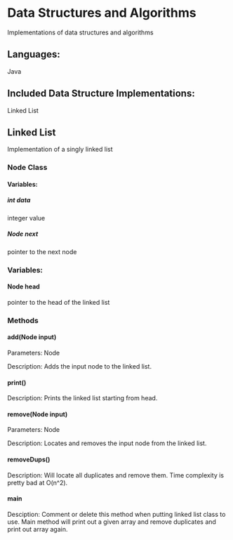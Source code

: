 # Data Structures and Algorithms
Implementations of data structures and algorithms

## Languages: 
Java

## Included Data Structure Implementations:
Linked List

## Linked List
Implementation of a singly linked list

### Node Class
#### Variables:
##### int data
integer value
##### Node next
pointer to the next node

### Variables:
#### Node head
pointer to the head of the linked list

### Methods
#### add(Node input)
Parameters:
Node

Description: 
Adds the input node to the linked list.

#### print()
Description:
Prints the linked list starting from head.

#### remove(Node input)
Parameters:
Node

Description:
Locates and removes the input node from the linked list.

#### removeDups()
Description:
Will locate all duplicates and remove them. Time complexity is pretty bad at O(n^2).

#### main
Desciption:
Comment or delete this method when putting linked list class to use. Main method will print out a given array and remove duplicates and print out array again.